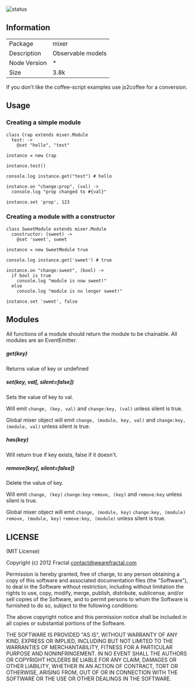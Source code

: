 ![status](https://secure.travis-ci.org/wearefractal/mixer.png?branch=master)

## Information

<table>
<tr> 
<td>Package</td><td>mixer</td>
</tr>
<tr>
<td>Description</td>
<td>Observable models</td>
</tr>
<tr>
<td>Node Version</td>
<td>*</td>
</tr>
<tr>
<td>Size</td>
<td>3.8k</td>
</tr>
</table>

If you don't like the coffee-script examples use js2coffee for a conversion.

## Usage

### Creating a simple module

```coffee-script
class Crap extends mixer.Module
  test: ->
    @set "hello", "test"

instance = new Crap

instance.test()

console.log instance.get("test") # hello

instance.on "change:prop", (val) ->
  console.log "prop changed to #{val}"

instance.set 'prop', 123
```

### Creating a module with a constructor

```coffee-script
class SweetModule extends mixer.Module
  constructor: (sweet) ->
    @set 'sweet', sweet

instance = new SweetModule true

console.log instance.get('sweet') # true

instance.on "change:sweet", (bool) ->
  if bool is true
    console.log "module is now sweet!"
  else
    console.log "module is no longer sweet!"

instance.set 'sweet', false
```

## Modules

All functions of a module should return the module to be chainable. All modules are an EventEmitter.

##### get(key)

Returns value of key or undefined

##### set(key, val[, silent=false])

Sets the value of key to val. 

Will emit ```change, (key, val)``` and ```change:key, (val)``` unless silent is true.

Global mixer object will emit ```change, (module, key, val)``` and ```change:key, (module, val)``` unless silent is true.

##### has(key)

Will return true if key exists, false if it doesn't.

##### remove(key[, silent=false])

Delete the value of key.

Will emit ```change, (key)``` ```change:key``` ```remove, (key)``` and ```remove:key``` unless silent is true.

Global mixer object will emit ```change, (module, key)``` ```change:key, (module)``` ```remove, (module, key)``` ```remove:key, (module)``` unless silent is true.

## LICENSE

(MIT License)

Copyright (c) 2012 Fractal <contact@wearefractal.com>

Permission is hereby granted, free of charge, to any person obtaining
a copy of this software and associated documentation files (the
"Software"), to deal in the Software without restriction, including
without limitation the rights to use, copy, modify, merge, publish,
distribute, sublicense, and/or sell copies of the Software, and to
permit persons to whom the Software is furnished to do so, subject to
the following conditions:

The above copyright notice and this permission notice shall be
included in all copies or substantial portions of the Software.

THE SOFTWARE IS PROVIDED "AS IS", WITHOUT WARRANTY OF ANY KIND,
EXPRESS OR IMPLIED, INCLUDING BUT NOT LIMITED TO THE WARRANTIES OF
MERCHANTABILITY, FITNESS FOR A PARTICULAR PURPOSE AND
NONINFRINGEMENT. IN NO EVENT SHALL THE AUTHORS OR COPYRIGHT HOLDERS BE
LIABLE FOR ANY CLAIM, DAMAGES OR OTHER LIABILITY, WHETHER IN AN ACTION
OF CONTRACT, TORT OR OTHERWISE, ARISING FROM, OUT OF OR IN CONNECTION
WITH THE SOFTWARE OR THE USE OR OTHER DEALINGS IN THE SOFTWARE.
